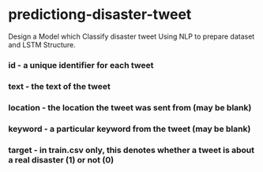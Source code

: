 # predictiong-disaster-tweet
Design a Model which Classify disaster tweet Using NLP to prepare dataset and LSTM Structure.
### id - a unique identifier for each tweet 
### text - the text of the tweet
### location - the location the tweet was sent from (may be blank)
### keyword - a particular keyword from the tweet (may be blank)
### target - in train.csv only, this denotes whether a tweet is about a real disaster (1) or not (0)
